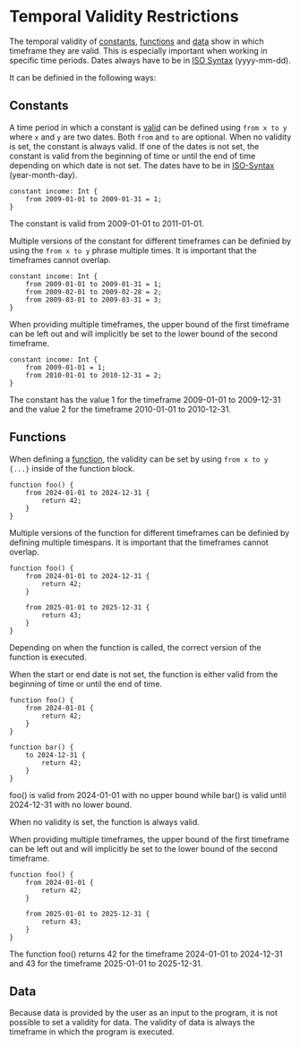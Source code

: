 # Temporal Validity Restrictions

The temporal validity of [constants](#constants), [functions](#functions) and [data](#data) show in which timeframe they are valid. This is especially important when working in specific time periods. Dates always have to be in [ISO Syntax][date syntax] (yyyy-mm-dd).

It can be definied in the following ways:

## Constants

A time period in which a constant is [valid][Validity] can be defined using `from x to y` where `x` and `y` are two dates. Both `from` and `to` are optional. When no validity is set, the constant is always valid. If one of the dates is not set, the constant is valid from the beginning of time or until the end of time depending on which date is not set. The dates have to be in [ISO-Syntax][date syntax] (year-month-day).

```ttsl
constant income: Int {
    from 2009-01-01 to 2009-01-31 = 1;
}
```

The constant is valid from 2009-01-01 to 2011-01-01.

Multiple versions of the constant for different timeframes can be definied by using the `from x to y` phrase multiple times. It is important that the timeframes cannot overlap.

```ttsl
constant income: Int {
    from 2009-01-01 to 2009-01-31 = 1;
    from 2009-02-01 to 2009-02-28 = 2;
    from 2009-03-01 to 2009-03-31 = 3;
}
```

When providing multiple timeframes, the upper bound of the first timeframe can be left out and will implicitly be set to the lower bound of the second timeframe.

```ttsl
constant income: Int {
    from 2009-01-01 = 1;
    from 2010-01-01 to 2010-12-31 = 2;
}
```

The constant has the value 1 for the timeframe 2009-01-01 to 2009-12-31 and the value 2 for the timeframe 2010-01-01 to 2010-12-31.

## Functions

When defining a [function](#functions), the validity can be set by using `from x to y {...}` inside of the function block.

```ttsl
function foo() {
    from 2024-01-01 to 2024-12-31 {
        return 42;
    }
}
```

Multiple versions of the function for different timeframes can be definied by defining multiple timespans. It is important that the timeframes cannot overlap.

```ttsl
function foo() {
    from 2024-01-01 to 2024-12-31 {
        return 42;
    }

    from 2025-01-01 to 2025-12-31 {
        return 43;
    }
}
```

Depending on when the function is called, the correct version of the function is executed.

When the start or end date is not set, the function is either valid from the beginning of time or until the end of time.

```ttsl
function foo() {
    from 2024-01-01 {
        return 42;
    }
}
```

```ttsl
function bar() {
    to 2024-12-31 {
        return 42;
    }
}
```

foo() is valid from 2024-01-01 with no upper bound while bar() is valid until 2024-12-31 with no lower bound.

When no validity is set, the function is always valid.

When providing multiple timeframes, the upper bound of the first timeframe can be left out and will implicitly be set to the lower bound of the second timeframe.

```ttsl
function foo() {
    from 2024-01-01 {
        return 42;
    }

    from 2025-01-01 to 2025-12-31 {
        return 43;
    }
}
```

The function foo() returns 42 for the timeframe 2024-01-01 to 2024-12-31 and 43 for the timeframe 2025-01-01 to 2025-12-31.

## Data

Because data is provided by the user as an input to the program, it is not possible to set a validity for data. The validity of data is always the timeframe in which the program is executed.

[date syntax]: validity.md#date
[Validity]: validity.md
